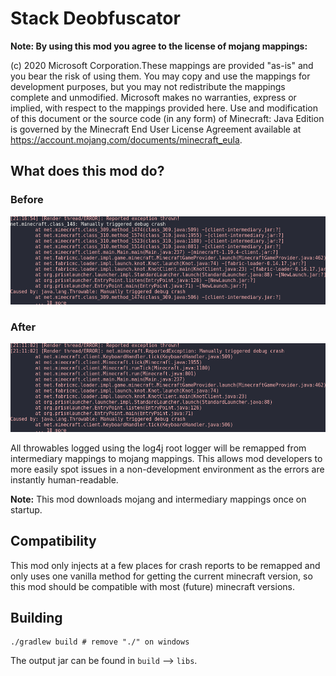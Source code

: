 # Stack Deobfuscator

**Note: By using this mod you agree to the license of mojang mappings:**

(c) 2020 Microsoft Corporation.These mappings are provided "as-is" and you bear the risk of using them. You may copy and
use the mappings for development purposes, but you may not redistribute the mappings complete and unmodified. Microsoft
makes no warranties, express or implied, with respect to the mappings provided here. Use and modification of this
document or the source code (in any form) of Minecraft: Java Edition is governed by the Minecraft End User License
Agreement available at https://account.mojang.com/documents/minecraft_eula.

## What does this mod do?

### Before

![intermediary_mapped_exception](./images/exception_showcase_intermediary.png)

### After

![mojang_mapped_exception](./images/exception_showcase_mojang.png)

All throwables logged using the log4j root logger will be remapped from intermediary mappings to mojang mappings.
This allows mod developers to more easily spot issues in a non-development environment as the errors are instantly
human-readable.

**Note:** This mod downloads mojang and intermediary mappings once on startup.

## Compatibility

This mod only injects at a few places for crash reports to be remapped and only uses one vanilla method for getting the
current minecraft version, so this mod should be compatible with most (future) minecraft versions.

## Building

```shell
./gradlew build # remove "./" on windows
```

The output jar can be found in `build` –> `libs`.
